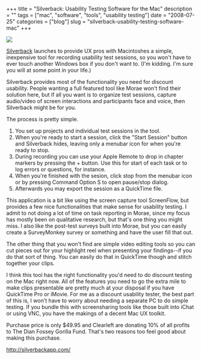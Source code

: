 +++
title = "Silverback: Usability Testing Software for the Mac"
description = ""
tags = ["mac", "software", "tools", "usability testing"]
date = "2008-07-25"
categories = ["blog"]
slug = "silverback-usability-testing-software-mac"
+++



  <div class="notebook-screenshot"><a href="http://silverbackapp.com/"><img src="//media.konigi.com/notebook/silverback.jpg" class="notebook-image" /></a></div><p><a href="http://silverbackapp.com/">Silverback</a> launches to provide UX pros with Macintoshes a simple, inexpensive tool for recording usability test sessions, so you won't have to ever touch another Windows box if you don't want to. (I'm kidding. I'm sure you will at some point in your life.)</p>
<p>Silverback provides most of the functionality you need for discount usability. People wanting a full featured tool like Morae won't find their solution here, but if all you want is to organize test sessions, capture audio/video of screen interactions and participants face and voice, then Silverback might be for you.</p>
<p>The process is pretty simple.</p>
<ol>
<li>You set up projects and individual test sessions in the tool.</li>
<li>When you're ready to start a session, click the "Start Session" button and Silverback hides, leaving only a menubar icon for when you're ready to stop.</li>
<li>During recording you can use your Apple Remote to drop in chapter markers by pressing the + button. Use this for start of each task or to log errors or questions, for instance.</li>
<li>When you're finished with the sesion, click stop from the menubar icon or by pressing Command Option S to open pause/stop dialog.</li>
<li>Afterwards you may export the session as a QuickTime file.</li>
</ol>
<p>This application is a bit like using the screen capture tool ScreenFlow, but provides a few nice functionalities that make sense for usability testing. I admit to not doing a lot of time on task reporting in Morae, since my focus has mostly been on qualitative research, but that's one thing you might miss. I also like the post-test surveys built into Morae, but you can easily create a SurveyMonkey survey or something and have the user fill that out.</p>
<p>The other thing that you won't find are simple video editing tools so you can cut pieces out for your highlight reel when presenting your findings--if you do that sort of thing. You can easily do that in QuickTime though and stitch together your clips.</p>
<p>I think this tool has the right functionality you'd need to do discount testing on the Mac right now. All of the features you need to go the extra mile to make clips presentable are pretty much at your disposal if you have QuickTime Pro or iMovie. For me as a discount usability tester, the best part of this is, I won't have to worry about needing a separate PC to do simple testing. If you bundle this with screensharing tools like those built into iChat or using VNC, you have the makings of a decent Mac UX toolkit.</p>
<p>Purchase price is only $49.95 and Clearleft are donating 10% of all profits to The Dian Fossey Gorilla Fund. That's two reasons too feel good about making this purchase.</p>

  <a href="http://silverbackapp.com/">http://silverbackapp.com/</a>
